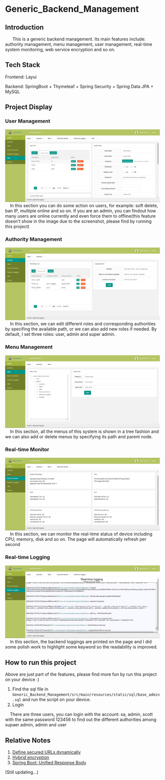 # Generic_Backend_Management
## Introduction
&nbsp;&nbsp;&nbsp;&nbsp;&nbsp;&nbsp;This is a generic backend management. Its main features include: authority management, menu management, user management, real-time system monitoring, web service encryption and so on.
## Tech Stack
Frontend: Layui

Backend: SpringBoot + Thymeleaf + Spring Security + Spring Data JPA + MySQL
## Project Display
### User Management
![](https://github.com/xiaokeliu666/Generic_Backend_Management/blob/latest_branch/src/main/resources/static/image/User.jpg?raw=true)
&nbsp;&nbsp;&nbsp;&nbsp;In this section you can do some action on users, for example: soft delete, ban IP, multiple online and so on. If you are an admin, you can findout how many users are online currently and even force them to offline(this feature doesn't show in the image due to the screenshot, please find by running this project)
### Authority Management
![](https://github.com/xiaokeliu666/Generic_Backend_Management/blob/latest_branch/src/main/resources/static/image/Authority.jpg?raw=true)
&nbsp;&nbsp;&nbsp;&nbsp;In this section, we can edit different roles and corresponding authorities by specifing the available path, or we can also add new roles if needed. By default, I set three roles: user, admin and super admin.
### Menu Management
![](https://github.com/xiaokeliu666/Generic_Backend_Management/blob/latest_branch/src/main/resources/static/image/Menu.jpg?raw=true)
&nbsp;&nbsp;&nbsp;&nbsp;In this section, all the menus of this system is shown in a tree fashion and we can also add or delete menus by specifying its path and parent node.
### Real-time Monitor
![](https://github.com/xiaokeliu666/Generic_Backend_Management/blob/latest_branch/src/main/resources/static/image/Real-time%20Monitor.jpg?raw=true)
&nbsp;&nbsp;&nbsp;&nbsp;In this section, we can monitor the real-time status of device including CPU, memory, disk and so on. The page will automatically refresh per second 
### Real-time Logging
![](https://github.com/xiaokeliu666/Generic_Backend_Management/blob/latest_branch/src/main/resources/static/image/Real-time%20logging.jpg?raw=true)
&nbsp;&nbsp;&nbsp;&nbsp;In this section, the backend loggings are printed on the page and I did some polish work to highlight some keyword so the readability is improved.
## How to run this project
Above are just part of the features, please find more fun by run this project on your device :)
1. Find the sql file in `Generic_Backend_Management/src/main/resources/static/sql/base_admin.sql` and run the script on your device.
2. Login 

&nbsp;&nbsp;&nbsp;&nbsp;There are three users, you can login with the account: sa, admin, scott with the same password 123456 to find out the different authorities among supaer admin, admin and user

## Relative Notes
1. [Define secured URLs dynamically](https://xiaokeliu666.github.io/2020/08/17/Spring-Security-Define-secured-URLS-dynamically/)
2. [Hybrid encryption](https://xiaokeliu666.github.io/2020/08/03/A-secure-scheme-for-data-exchange-AES-RSA/)
3. [Spring Boot: Unified Response Body](https://xiaokeliu666.github.io/2020/08/25/Spring-Boot-Unified-Response-Body/)

(Still updating...)
